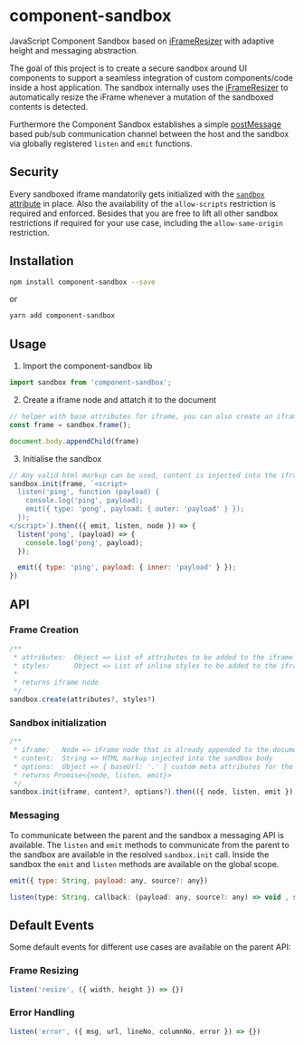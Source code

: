 # component-sandbox

JavaScript Component Sandbox based on [iFrameResizer](https://github.com/davidjbradshaw/iframe-resizer) with adaptive height and messaging abstraction.

The goal of this project is to create a secure sandbox around UI components to support a seamless integration of custom components/code inside a host application. The sandbox internally uses the [iFrameResizer](https://github.com/davidjbradshaw/iframe-resizer) to automatically resize the iFrame whenever a mutation of the sandboxed contents is detected.

Furthermore the Component Sandbox establishes a simple [postMessage](https://developer.mozilla.org/en-US/docs/Web/API/Window/postMessage) based pub/sub communication channel between the host and the sandbox via globally registered `listen` and `emit` functions.

## Security

Every sandboxed iframe mandatorily gets initialized with the [`sandbox` attribute](https://developer.mozilla.org/en-US/docs/Web/HTML/Element/iframe#attr-sandbox) in place. Also the availability of the `allow-scripts` restriction is required and enforced. Besides that you are free to lift all other sandbox restrictions if required for your use case, including the `allow-same-origin` restriction.

## Installation

```bash
npm install component-sandbox --save
```

or

```bash
yarn add component-sandbox
```

## Usage

1. Import the component-sandbox lib

```javascript
import sandbox from 'component-sandbox';
```

2. Create a iframe node and attatch it to the document

```javascript
// helper with base attributes for iframe, you can also create an iframe node by yourself
const frame = sandbox.frame();

document.body.appendChild(frame)
```

3. Initialise the sandbox

```javascript
// Any valid html markup can be used, content is injected into the iframe body
sandbox.init(frame, `<script>
  listen('ping', function (payload) {
    console.log('ping', payload);
    emit({ type: 'pong', payload: { outer: 'payload' } });
  });
</script>`).then(({ emit, listen, node }) => {
  listen('pong', (payload) => {
    console.log('pong', payload);
  });

  emit({ type: 'ping', payload: { inner: 'payload' } });
})
```

## API

### Frame Creation

```javascript
/**
 * attributes:  Object => List of attributes to be added to the iframe
 * styles:      Object => List of inline styles to be added to the iframe
 * 
 * returns iframe node
 */
sandbox.create(attributes?, styles?)
```

### Sandbox initialization

```javascript
/**
 * iframe:   Node => iFrame node that is already appended to the document
 * content:  String => HTML markup injected into the sandbox body
 * options:  Object => { baseUrl: '.' } custom meta attributes for the sandbox
 * returns Promise<{node, listen, emit}>
 */
sandbox.init(iframe, content?, options?).then(({ node, listen, emit }) => {})
```

### Messaging

To communicate between the parent and the sandbox a messaging API is available. The `listen` and `emit` methods to communicate from the parent to the sandbox are available in the resolved `sandbox.init` call. Inside the sandbox the `emit` and `listen` methods are available on the global scope.

```javascript
emit({ type: String, payload: any, source?: any})
```

```javascript
listen(type: String, callback: (payload: any, source?: any) => void , source?: any)
```

## Default Events

Some default events for different use cases are available on the parent API:

### Frame Resizing

```javascript
listen('resize', ({ width, height }) => {})
```

### Error Handling

```javascript
listen('error', ({ msg, url, lineNo, columnNo, error }) => {})
```
